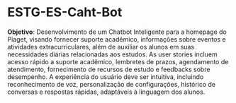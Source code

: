 # ESTG-ES-Caht-Bot

**Objetivo**: Desenvolvimento de um Chatbot Inteligente para a homepage do Piaget, visando fornecer suporte acadêmico, informações sobre eventos e atividades extracurriculares, além de auxiliar os alunos em suas necessidades diárias relacionadas aos estudos. As user stories incluem acesso rápido a suporte acadêmico, lembretes de prazos, agendamento de atendimento, fornecimento de recursos de estudo e feedbacks sobre desempenho. A experiência do usuário deve ser intuitiva, incluindo reconhecimento de voz, personalização de configurações, histórico de conversas e respostas rápidas, adaptáveis à linguagem dos alunos.
